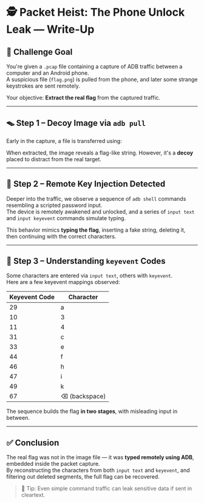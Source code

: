# 🕵️ Packet Heist: The Phone Unlock Leak — Write-Up

## 🎯 Challenge Goal

You're given a `.pcap` file containing a capture of ADB traffic between a computer and an Android phone.  
A suspicious file (`flag.png`) is pulled from the phone, and later some strange keystrokes are sent remotely.

Your objective: **Extract the real flag** from the captured traffic.

---

## 🪤 Step 1 – Decoy Image via `adb pull`

Early in the capture, a file is transferred using:


When extracted, the image reveals a flag-like string. However, it's a **decoy** placed to distract from the real target.

---

## 📲 Step 2 – Remote Key Injection Detected

Deeper into the traffic, we observe a sequence of `adb shell` commands resembling a scripted password input.  
The device is remotely awakened and unlocked, and a series of `input text` and `input keyevent` commands simulate typing.


This behavior mimics **typing the flag**, inserting a fake string, deleting it, then continuing with the correct characters.

---

## 🔎 Step 3 – Understanding `keyevent` Codes

Some characters are entered via `input text`, others with `keyevent`.  
Here are a few keyevent mappings observed:

| Keyevent Code | Character |
|---------------|-----------|
| 29            | a         |
| 10            | 3         |
| 11            | 4         |
| 31            | c         |
| 33            | e         |
| 44            | f         |
| 46            | h         |
| 47            | i         |
| 49            | k         |
| 67            | ⌫ (backspace) |

The sequence builds the flag **in two stages**, with misleading input in between.

---

## ✅ Conclusion

The real flag was not in the image file — it was **typed remotely using ADB**, embedded inside the packet capture.  
By reconstructing the characters from both `input text` and `keyevent`, and filtering out deleted segments, the full flag can be recovered.

> 🔐 Tip: Even simple command traffic can leak sensitive data if sent in cleartext.

